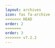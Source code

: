 ```yaml
---
layout: archives
icon: fas fa-archive
<<<<<<< HEAD
order: 2
=======
order: 3
>>>>>>> v7.2.2
---
```

